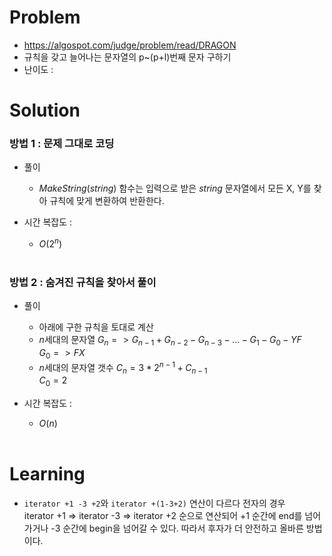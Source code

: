 # Problem
* https://algospot.com/judge/problem/read/DRAGON
* 규칙을 갖고 늘어나는 문자열의 p~(p+l)번째 문자 구하기
* 난이도 : 

# Solution

### 방법 1 : 문제 그대로 코딩
* 풀이
  * $MakeString(string)$ 함수는 입력으로 받은 $string$ 문자열에서 모든 X, Y를 찾아 규칙에 맞게 변환하여 반환한다.

* 시간 복잡도 :
  * $O(2^n)$
<br></br>

### 방법 2 : 숨겨진 규칙을 찾아서 풀이
* 풀이
  * 아래에 구한 규칙을 토대로 계산
  * $n$세대의 문자열 $G_n => G_{n-1}+G_{n-2}-G_{n-3}-...-G_1-G_0-YF$   
    $G_0=>FX$
  * $n$세대의 문자열 갯수 $C_n = 3*2^{n-1}+C_{n-1}$   
    $C_0 = 2$

* 시간 복잡도 :
  * $O(n)$
<br></br>

# Learning
* `iterator +1 -3 +2`와 `iterator +(1-3+2)` 연산이 다르다 전자의 경우   
iterator +1 => iterator -3 => iterator +2 순으로 연산되어 +1 순간에 end를 넘어가거나 -3 순간에 begin을 넘어갈 수 있다.
따라서 후자가 더 안전하고 올바른 방법이다.
